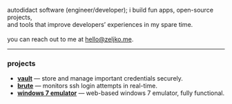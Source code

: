 autodidact software (engineer/developer); i build fun apps, open-source projects, <br>and tools that improve developers’ experiences in my spare time.
<br>
<br>
you can reach out to me at <a href="mailto:hello@zeljko.me">hello@zeljko.me</a>.
***
### projects
- **[vault](https://github.com/zeljkovranjes/vault)** — store and manage important credentials securely.  
- **[brute](https://github.com/zeljkovranjes/brute)** — monitors ssh login attempts in real-time.  
- **[windows 7 emulator](https://github.com/zeljkovranjes/win7-emulator)** — web-based windows 7 emulator, fully functional.

